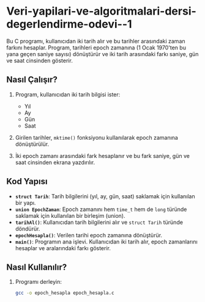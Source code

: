 # Veri-yapilari-ve-algoritmalari-dersi-degerlendirme-odevi--1

Bu C programı, kullanıcıdan iki tarih alır ve bu tarihler arasındaki zaman farkını hesaplar. Program, tarihleri epoch zamanına (1 Ocak 1970'ten bu yana geçen saniye sayısı) dönüştürür ve iki tarih arasındaki farkı saniye, gün ve saat cinsinden gösterir.

## Nasıl Çalışır?

1. Program, kullanıcıdan iki tarih bilgisi ister:
   - Yıl
   - Ay
   - Gün
   - Saat

2. Girilen tarihler, `mktime()` fonksiyonu kullanılarak epoch zamanına dönüştürülür.

3. İki epoch zamanı arasındaki fark hesaplanır ve bu fark saniye, gün ve saat cinsinden ekrana yazdırılır.

## Kod Yapısı

- **`struct Tarih`**: Tarih bilgilerini (yıl, ay, gün, saat) saklamak için kullanılan bir yapı.
- **`union EpochZaman`**: Epoch zamanını hem `time_t` hem de `long` türünde saklamak için kullanılan bir birleşim (union).
- **`tarihAl()`**: Kullanıcıdan tarih bilgilerini alır ve `struct Tarih` türünde döndürür.
- **`epochHesapla()`**: Verilen tarihi epoch zamanına dönüştürür.
- **`main()`**: Programın ana işlevi. Kullanıcıdan iki tarih alır, epoch zamanlarını hesaplar ve aralarındaki farkı gösterir.

## Nasıl Kullanılır?

1. Programı derleyin:
   ```bash
   gcc -o epoch_hesapla epoch_hesapla.c
